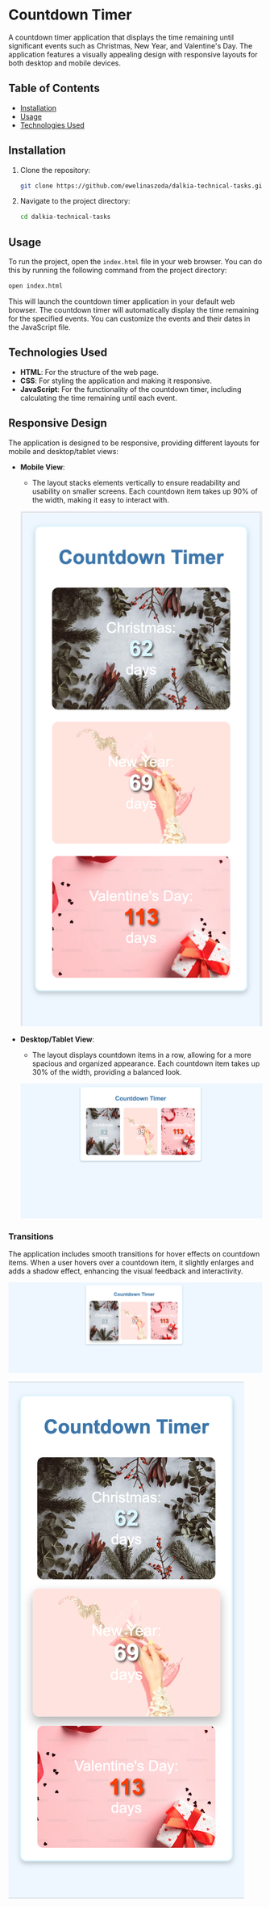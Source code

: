 # Countdown Timer

A countdown timer application that displays the time remaining until significant events such as Christmas, New Year, and Valentine's Day. The application features a visually appealing design with responsive layouts for both desktop and mobile devices.

## Table of Contents

- [Installation](#installation)
- [Usage](#usage)
- [Technologies Used](#technologies-used)

## Installation

1. Clone the repository:
   ```zsh
   git clone https://github.com/ewelinaszoda/dalkia-technical-tasks.git
   ```
2. Navigate to the project directory:
   ```zsh
   cd dalkia-technical-tasks
   ```

## Usage

To run the project, open the `index.html` file in your web browser. You can do this by running the following command from the project directory:

```zsh
open index.html
```

This will launch the countdown timer application in your default web browser. The countdown timer will automatically display the time remaining for the specified events. You can customize the events and their dates in the JavaScript file.

## Technologies Used

- **HTML**: For the structure of the web page.
- **CSS**: For styling the application and making it responsive.
- **JavaScript**: For the functionality of the countdown timer, including calculating the time remaining until each event.

## Responsive Design

The application is designed to be responsive, providing different layouts for mobile and desktop/tablet views:

- **Mobile View**:

  - The layout stacks elements vertically to ensure readability and usability on smaller screens. Each countdown item takes up 90% of the width, making it easy to interact with.

  ![Mobile View](image-1.png)

- **Desktop/Tablet View**:

  - The layout displays countdown items in a row, allowing for a more spacious and organized appearance. Each countdown item takes up 30% of the width, providing a balanced look.

  ![Desktop View](image.png)

### Transitions

The application includes smooth transitions for hover effects on countdown items. When a user hovers over a countdown item, it slightly enlarges and adds a shadow effect, enhancing the visual feedback and interactivity.

![alt text](image-2.png)

![alt text](image-3.png)
